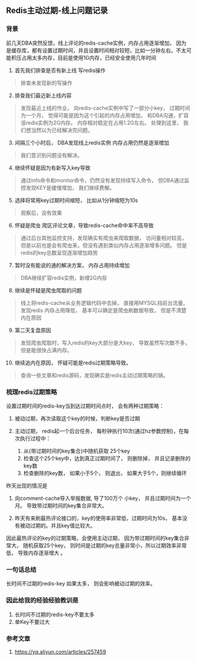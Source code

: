 ## Redis主动过期-线上问题记录

### 背景

前几天DBA突然反馈，线上评论的redis-cache实例，内存占用逐渐增加， 因为是缓存库，都有设置过期时间，并且设置时间相对较短，比如一分钟左右。不太可能积压占用太多内存，目前是使用1G内存，已经安全使用几年时间


1.  首先我们排查是否有新上线 写redis操作

 > 排查未发现新的写操作


2. 排查我们最近新上线内容

 > 发现最近上线的作业， 向redis-cache实例中写了一部分小key， 过期时间为一个月， 觉得可能是因为这个引起的内存占用增加， 和DBA沟通，扩容该redis实例为2G内存。 内存相对稳定在占用1.2G左右。 处理到这里， 我们想当然以为已经解决完问题。

3. 间隔三个小时后， DBA发现线上redis实例 内存占用仍然是逐渐增加

 > 我们意识到问题没有解决。

4. 继续怀疑是因为有新写入key导致
 
 > 通过info命令和monitor命令，仍然没有发现持续写入命令， 但DBA通过监控发现KEY是缓慢增加， 我们继续费解。 
 
5. 选择将常用key过期时间缩短， 比如从1分钟缩短为10s

 > 观察后，没有效果
 
6. 怀疑是爬虫 爬区评论文章，导致redis-cache命中率不高导致

 > 通过后台其他监控支持，发现确实有爬虫来爬取数据， 访问量相对较高，但是以前也是会有爬虫来，但没有遇到类似内存占用逐渐增多问题。 但是redis的key总数呈现逐渐增加趋势
 
7. 暂时没有能说的通的解决方案， 内存占用持续增加
 
 > DBA继续扩容redis实例，新增2G内存

8.  继续是怀疑是爬虫爬取的问题

 > 线上将redis-cache从业务逻辑代码中去掉， 直接用MYSQL挡前台流量。 发现redis 内存占用降低， 基本可以确定是爬虫刷数据导致， 但是不清楚内在原因
 
9. 第二天复盘原因

 > 发现爬虫爬取时，写入redis的key大部分是大key， 导致虽然写次数不多，但是能很快占满内存。

10. 继续追内在原因， 怀疑可能是redis过期策略导致。

  > 查询一些文章和redis源码，发现确实是redis主动过期策略的锅。


### 梳理redis过期策略

设置过期时间的redis-key当到达过期时间点时， 会有两种过期策略：

1. 被动过期，再次读取这个key的时候，判断key是否过期

2. 主动过期， redis起一个后台任务， 每秒钟执行10次(通过hz参数控制)，在每次执行过程中：
    1. 从{带过期时间的key集合}中随机获取 25个key
    2. 检查这个25个key中，达到真正过期时间了， 则删除掉， 并且记录删除的key数
    3. 检查删除的key数， 如果小于5个， 则退出， 如果大于5个，则继续循环

昨天出现的情况是
1. 向comment-cache导入举报数据, 导了100万个 小key， 并且过期时间为一个月。 
    导致带过期时间的key集合非常大。

2. 昨天有来刷最热评论接口的，key的使用率非常低，过期时间为10s， 基本没有被动过期的。并且key值比较大。


因此最热评论的key的过期策略，会使用主动过期， 因为带过期时间的key集合非常大， 随机获取25个key， 则时间是过期的key总量非常小，所以过期效率非常低， 导致内存逐渐增大 。

### 一句话总结

长时间不过期的redis-key 如果太多， 则会影响被动过期的效率。 

### 因此给我的经验经验教训是

1. 长时间不过期的redis-key不要太多
2. 单Key不要过大

### 参考文章

1. https://yq.aliyun.com/articles/257459


 
 





